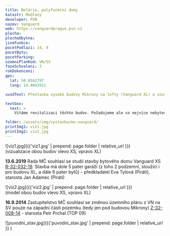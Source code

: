 ```yaml
---
title: Belárie, polyfunkční domy
katastr: Modřany
developer: PSN
nazev: Vanguard
web: https://vanguardprague.psn.cz
plocha:
plochaObytna:
jineFunkce: 
pocetPodlazi: 14, 9
pocetBytu: 
pocetParking: 
uzemniPlanKod: VN/SV
fazeSchvaleni: 3
rokDokonceni: 
gps:
  lat: 50.0162797
  long: 14.4043911

uvodText: Přestavba vysoké budovy Mikrony na lofty (Vanguard XL) a sousední budovy na klasický bytový dům s 10 patry (Vanguard XS)

textbox:
  text: >
    Vítáme revitalizaci těchto budov. Požadujeme ale co nejvíce nebytové funkce.

folder: /assets/img/vystavba/mo-vanguard/
printImg1: viz1.jpg
printImg2: viz2.jpg
---
```


![viz1.jpg]({{'viz1.jpg' | prepend: page.folder | relative_url }})<br/>
(vizualizace obou budov vlevo XS, vpravo XL)

**13.6.2019** Rada MČ souhlasí se studií stavby bytového domu Vanguard XS [R-32-032-19](https://www.praha12.cz/assets/File.ashx?id_org=80112&id_dokumenty=70318). Stavba má dole 5 pater garáží (z toho 2 podzemní, sloužící i pro budovu XL, a dále 6 pater bytů) - předkladatel Eva Tylová (Piráti), starosta Jan Adamec (Piráti)

![viz2.jpg]({{'viz2.jpg' | prepend: page.folder | relative_url }})<br/>
(model obou budov vlevo XS, vpravo XL)

**16.9.2014** Zastupitelstvo MČ souhlasí se změnou územního plánu z VN na SV pouze na západní části pozemku (tedy jen pod budovou Mikrony) [Z-32-008-14](https://www.praha12.cz/assets/File.ashx?id_org=80112&id_dokumenty=36724) - starosta Petr Prchal (TOP 09)

![puvodni_stav.jpg]({{'puvodni_stav.jpg' | prepend: page.folder | relative_url }} )

